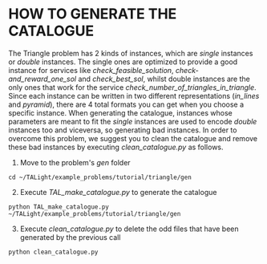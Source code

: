 # HOW TO GENERATE THE CATALOGUE

The Triangle problem has 2 kinds of instances, which are *single* instances or *double* instances. The single ones are optimized to provide a good instance for services like *check_feasible_solution*, *check-and_reward_one_sol* and *check_best_sol*, whilst double instances are the only ones that work for the service *check_number_of_triangles_in_triangle*.
Since each instance can be written in two different representations (*in_lines* and *pyramid*), there are 4 total formats you can get when you choose a specific instance.
When generating the catalogue, instances whose parameters are meant to fit the *single* instances are used to encode *double* instances too and viceversa, so generating bad instances. In order to overcome this problem, we suggest you to clean the catalogue and remove these bad instances by executing *clean_catalogue.py* as follows.

1) Move to the problem's *gen* folder

```
cd ~/TALight/example_problems/tutorial/triangle/gen

```

2) Execute *TAL_make_catalogue.py* to generate the catalogue

```
python TAL_make_catalogue.py ~/TALight/example_problems/tutorial/triangle/gen

```
                                                            
3) Execute *clean_catalogue.py* to delete the odd files that have been generated by the previous call 

```
python clean_catalogue.py

```

